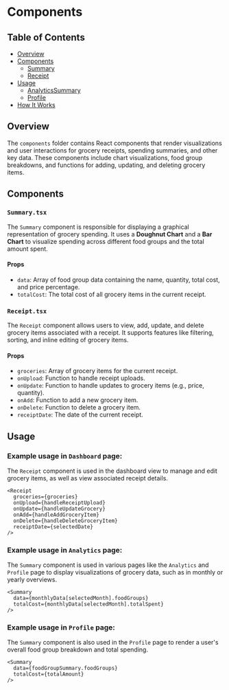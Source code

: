 # Components

## Table of Contents

- [Overview](#overview)
- [Components](#components)
  - [Summary](#summary)
  - [Receipt](#receipt)
- [Usage](#usage)
  - [AnalyticsSummary](#analyticssummary)
  - [Profile](#profile)
- [How It Works](#how-it-works)

## Overview

The `components` folder contains React components that render visualizations
and user interactions for grocery receipts, spending summaries, and other key data.
These components include chart visualizations, food group breakdowns,
and functions for adding, updating, and deleting grocery items.

## Components

### `Summary.tsx`

The `Summary` component is responsible for displaying a graphical representation
of grocery spending. It uses a **Doughnut Chart** and a **Bar Chart** to visualize spending
across different food groups and the total amount spent.

#### Props

- `data`: Array of food group data containing the name, quantity, total cost, and price percentage.
- `totalCost`: The total cost of all grocery items in the current receipt.

### `Receipt.tsx`

The `Receipt` component allows users to view, add, update, and delete grocery
items associated with a receipt. It supports features like filtering, sorting,
and inline editing of grocery items.

#### Props

- `groceries`: Array of grocery items for the current receipt.
- `onUpload`: Function to handle receipt uploads.
- `onUpdate`: Function to handle updates to grocery items (e.g., price, quantity).
- `onAdd`: Function to add a new grocery item.
- `onDelete`: Function to delete a grocery item.
- `receiptDate`: The date of the current receipt.

## Usage

### Example usage in `Dashboard` page:

The `Receipt` component is used in the dashboard view to manage and edit grocery
items, as well as view associated receipt details.

```tsx
<Receipt
  groceries={groceries}
  onUpload={handleReceiptUpload}
  onUpdate={handleUpdateGrocery}
  onAdd={handleAddGroceryItem}
  onDelete={handleDeleteGroceryItem}
  receiptDate={selectedDate}
/>
```

### Example usage in `Analytics` page:

The `Summary` component is used in various pages like the `Analytics` and
`Profile` page to display visualizations of grocery data, such as in monthly or yearly overviews.

```tsx
<Summary
  data={monthlyData[selectedMonth].foodGroups}
  totalCost={monthlyData[selectedMonth].totalSpent}
/>
```

### Example usage in `Profile` page:

The `Summary` component is also used in the `Profile` page to render a user's
overall food group breakdown and total spending.

```tsx
<Summary
  data={foodGroupSummary.foodGroups}
  totalCost={totalAmount}
/>
```
